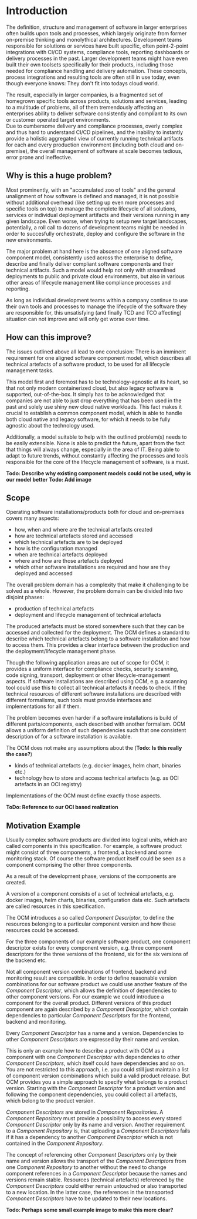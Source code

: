 # Introduction

The definition, structure and management of software in larger enterprises often builds upon tools and processes, which
largely originate from former on-premise thinking and monolythical architectures. Development teams responsible for
solutions or services have built specific, often point-2-point integrations with CI/CD systems, compliance tools,
reporting dashboards or delivery processes in the past. Larger development teams might have even built their own
toolsets specifically for their products, including those needed for compliance handling and delivery automation.
These concepts, process integrations and resulting tools are often still in use today, even though everyone knows:
They don't fit into todays cloud world.

The result, especially in larger companies, is a fragmented set of homegrown specific tools across products, solutions
and services, leading to a multitude of problems, all of them tremendously affecting an enterprises ability to deliver
software consistently and compliant to its own or customer operated target environments.<br> Due to cumbersome delivery
and compliance processes, overly complex and thus hard to understand CI/CD pipelines, and the inability to instantly
provide a holistic aggregated view of currently running technical artifacts for each and every production environment
(including both cloud and on-premise), the overall management of software at scale becomes tedious, error prone and
ineffective.

## Why is this a huge problem?
Most prominently, with an "accumulated zoo of tools" and the general unalignment of how software is defined and managed,
it is not possible without additional overhead (like setting up even more processes and specific tools on top) to manage
the complete lifecycle of all solutions, services or individual deployment artifacts and their versions running in any
given landscape. Even worse, when trying to setup new target landscapes, potentially, a roll call to dozens of
development teams might be needed in order to succesfully orchestrate, deploy and configure the software in the new
environments.

The major problem at hand here is the abscence of one aligned software component model, consistently used across the
enterprise to define, describe and finally deliver compliant software components and their technical artifacts. Such
a model would help not only with streamlined deployments to public and private cloud environments, but also in various
other areas of lifecycle management like compliance processes and reporting.

As long as individual development teams within a company continue to use their own tools and processes to manage the
lifecycle of the software they are responsible for, this unsatisfying (and finally TCD and TCO affecting) situation can
not improve and will only get worse over time.

## How can this improve?
The issues outlined above all lead to one conclusion: There is an imminent requirement for one aligned software
component model, which describes all technical artefacts of a software product, to be used for all lifecycle management
tasks.

This model first and foremost has to be technology-agnostic at its heart, so that not only modern containerized cloud,
but also legacy software is supported, out-of-the-box. It simply has to be acknowledged that companies are not able to
just drop everything that has been used in the past and solely use shiny new cloud native workloads. This fact makes it
crucial to establish a common component model, which is able to handle both cloud native and legacy software, for which
it needs to be fully agnostic about the technology used.

Additionally, a model suitable to help with the outlined problem(s) needs to be easily extensible. None is able to
predict the future, apart from the fact that things will always change, especially in the area of IT. Being able to
adapt to future trends, without constantly affecting the processes and tools responsible for the core of the lifecycle
management of software, is a must.

**Todo: Describe why existing component models could not be used, why is our model better**
**Todo: Add image**

## Scope

Operating software installations/products both for cloud and on-premises covers many aspects:

- how, when and where are the technical artefacts created
- how are technical artefacts stored and accessed
- which technical artefacts are to be deployed
- how is the configuration managed
- when are technical artefacts deployed
- where and how are those artefacts deployed
- which other software installations are required and how are they deployed and accessed

The overall problem domain has a complexity that make it challenging to be solved as a whole.
However, the problem domain can be divided into two disjoint phases:

- production of technical artefacts
- deployment and lifecycle management of technical artefacts

The produced artefacts must be stored somewhere such that they can be accessed and collected for the deployment.
The OCM defines a standard to describe which technical artefacts belong to a software installation and how to
access them. This provides a clear interface between the production and the deployment/lifecycle management phase.

Though the following application areas are out of scope for OCM, it provides a uniform interface for
compliance checks, security scanning, code signing, transport, deployment or other lifecycle-management aspects.
If software installations are described using OCM, e.g. a scanning tool could use this to collect all technical
artefacts it needs to check. If the technical resources of different software installations are described with different
formalisms, such tools must provide interfaces and implementations for all if them.

The problem becomes even harder if a software installations is build of different parts/components, each described with
another formalism. OCM allows a uniform definition of such dependencies such that one consistent description of
for a software installation is available.

The OCM does not make any assumptions about the (**Todo: Is this really the case?**)

- kinds of technical artefacts (e.g. docker images, helm chart, binaries etc.)
- technology how to store and access technical artefacts (e.g. as OCI artefacts in an OCI registry)

Implementations of the OCM must define exactly those aspects.

**ToDo: Reference to our OCI based realization**

## Motivation Example

Usually complex software products are divided into logical units, which are called components in this specification.
For example, a software product might consist of three components, a frontend, a backend and some monitoring stack.
Of course the software product itself could be seen as a component comprising the other three components.

As a result of the development phase, versions of the components are created.

A version of a component consists of a set of technical artefacts, e.g. docker images, helm charts, binaries,
configuration data etc. Such artefacts are called resources in this specification.

The OCM introduces a so called *Component Descriptor*, to define the resources belonging to a particular component
version and how these resources could be accessed.

For the three components of our example software product, one component descriptor exists for every component version,
e.g. three component descriptors for the three versions of the frontend, six for the six versions of the backend etc.

Not all component version combinations of frontend, backend and monitoring result are compatible.
In order to define reasonable version combinations for our software product we could use another feature of
the *Component Descriptor*, which allows the definition of dependencies to other component versions. For our example
we could introduce a component for the overall product. Different versions of this product component are again
described by a *Component Descriptor*, which contain dependencies to particular *Component Descriptors* for the
frontend, backend and monitoring.

Every *Component Descriptor* has a name and a version. Dependencies to other *Component Descriptors* are expressed
by their name and version.

This is only an example how to describe a product with OCM as a component with one *Component Descriptor*
with dependencies to other *Component Descriptors*, which itself could have dependencies and so on.
You are not restricted to this approach, i.e. you could still just maintain a list of component version combinations which
build a valid product release. But OCM provides you a simple approach to specify what belongs to a product version.
Starting with the *Component Descriptor* for a product version and following the component dependencies, you could
collect all artefacts, which belong to the product version.

*Component Descriptors* are stored in *Component Repositories*. A *Component Repository* must provide a possibility
to access every stored *Component Descriptor* only by its name and version. Another requirement to a
*Component Repository* is, that uploading a *Component Descriptors* fails if it has a dependency to another
*Component Descriptor* which is not contained in the *Component Repository*.

The concept of referencing other *Component Descriptors* only by their name and version allows the transport of
the *Component Descriptors* from one *Component Repository* to another without the need to change component
references in a *Component Descriptor* because the names and versions remain stable. Resources (technical artefacts)
referenced by the *Component Descriptors* could either remain untouched or also transported to a new location. In the
latter case, the references in the transported *Component Descriptors* have to be updated to their new locations.

**Todo: Perhaps some small example image to make this more clear?**